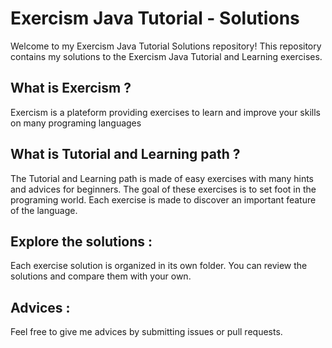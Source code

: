 # Exercism Java Tutorial - Solutions

Welcome to my Exercism Java Tutorial Solutions repository! This repository contains my solutions to the Exercism Java Tutorial and Learning exercises.

## What is Exercism ?

Exercism is a plateform providing exercises to learn and improve your skills on many programing languages

## What is Tutorial and Learning path ?

The Tutorial and Learning path is made of easy exercises with many hints and advices for beginners. 
The goal of these exercises is to set foot in the programing world. 
Each exercise is made to discover an important feature of the language.

## Explore the solutions :

Each exercise solution is organized in its own folder.
You can review the solutions and compare them with your own.

## Advices :

Feel free to give me advices by submitting issues or pull requests.

